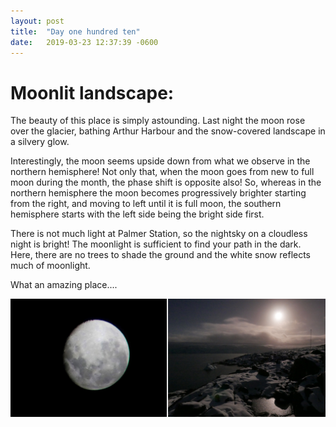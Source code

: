 ```yaml
---
layout: post
title:  "Day one hundred ten"
date:   2019-03-23 12:37:39 -0600
---
```

# Moonlit landscape:
The beauty of this place is simply astounding. Last night the moon rose over the glacier, bathing Arthur Harbour and the snow-covered landscape in a silvery glow.

Interestingly, the moon seems upside down from what we observe in the northern hemisphere! Not only that, when the moon goes from new to full moon during the month, the phase shift is opposite also! So, whereas in the northern hemisphere the moon becomes progressively brighter starting from the right, and moving to left until it is full moon, the southern hemisphere starts with the left side being the bright side first.

There is not much light at Palmer Station, so the nightsky on a cloudless night is bright! The moonlight is sufficient to find your path in the dark. Here, there are no trees to shade the ground and the white snow reflects much of moonlight. 

What an amazing place....

![Moonlight and landscape](/assets/blog_photos/190323/Moon.jpg)
